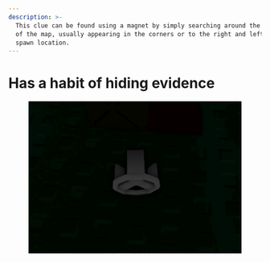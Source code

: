 ```yaml
---
description: >-
  This clue can be found using a magnet by simply searching around the perimeter
  of the map, usually appearing in the corners or to the right and left of the
  spawn location.
---
```


# Has a habit of hiding evidence

<figure><img src="../../.gitbook/assets/file5.png" alt=""><figcaption></figcaption></figure>
